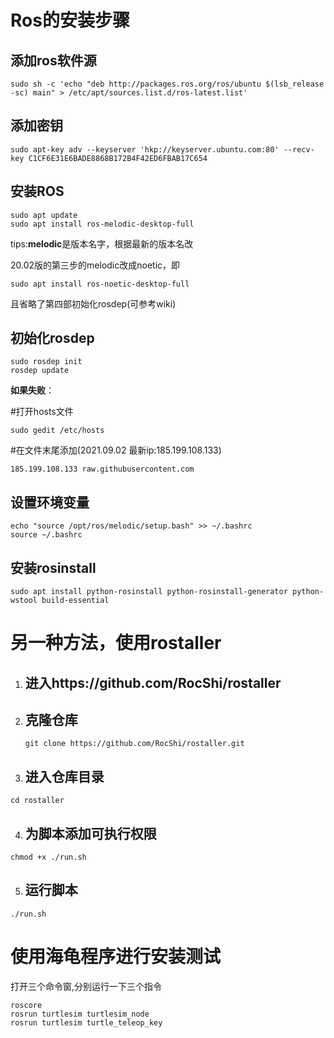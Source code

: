 # Ros的安装步骤

## 添加ros软件源

```
sudo sh -c 'echo "deb http://packages.ros.org/ros/ubuntu $(lsb_release -sc) main" > /etc/apt/sources.list.d/ros-latest.list'
```

## 添加密钥

```
sudo apt-key adv --keyserver 'hkp://keyserver.ubuntu.com:80' --recv-key C1CF6E31E6BADE8868B172B4F42ED6FBAB17C654
```

## 安装ROS

```
sudo apt update
sudo apt install ros-melodic-desktop-full
```

tips:**melodic**是版本名字，根据最新的版本名改

20.02版的第三步的melodic改成noetic，即

```
sudo apt install ros-noetic-desktop-full
```

且省略了第四部初始化rosdep(可参考wiki)

## 初始化rosdep

```
sudo rosdep init
rosdep update
```

**如果失败**：

#打开hosts文件

```
sudo gedit /etc/hosts
```

\#在文件末尾添加(2021.09.02 最新ip:185.199.108.133)

```
185.199.108.133 raw.githubusercontent.com
```

## 设置环境变量

```
echo "source /opt/ros/melodic/setup.bash" >> ~/.bashrc
source ~/.bashrc
```

## 安装rosinstall

```
sudo apt install python-rosinstall python-rosinstall-generator python-wstool build-essential
```

# 另一种方法，使用rostaller

1. ## 进入https://github.com/RocShi/rostaller

2. ## 克隆仓库

   ```
   git clone https://github.com/RocShi/rostaller.git
   ```

3. ## 进入仓库目录

```
cd rostaller
```

4. ##  为脚本添加可执行权限

```
chmod +x ./run.sh
```

5. ## 运行脚本

```
./run.sh
```
# 使用海龟程序进行安装测试

打开三个命令窗,分别运行一下三个指令

```
roscore
rosrun turtlesim turtlesim_node
rosrun turtlesim turtle_teleop_key
```